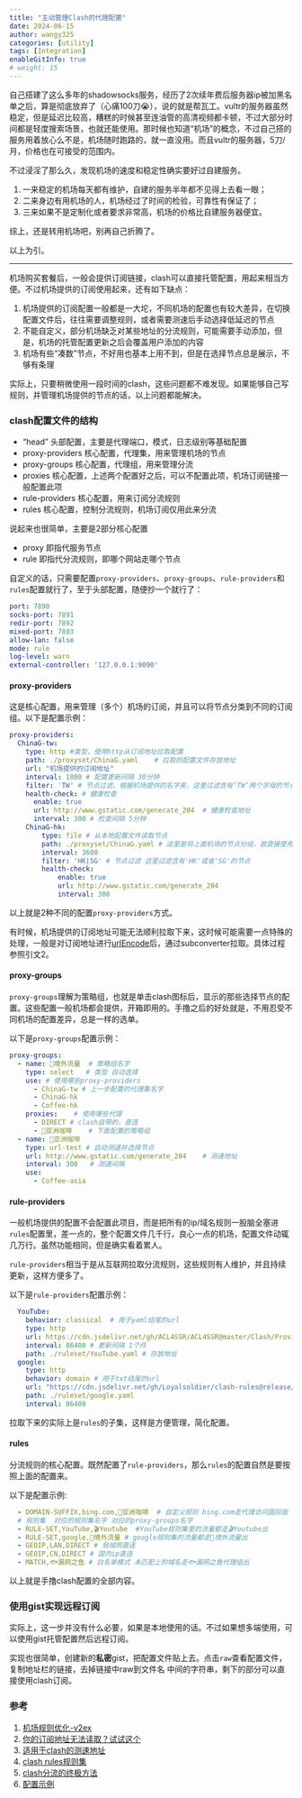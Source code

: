 ```yaml
---
title: "主动管理Clash的代理配置"
date: 2024-06-15
author: wangy325
categories: [utility]
tags: [Integration]
enableGitInfo: true
# weight: 15
---
```


自己搭建了这么多年的shadowsocks服务，经历了2次续年费后服务器ip被加黑名单之后，算是彻底放弃了（心痛100刀😭），说的就是帮瓦工。vultr的服务器虽然稳定，但是延迟比较高，糟糕的时候甚至连油管的高清视频都卡顿，不过大部分时间都是轻度搜索场景，也就还能使用。那时候也知道“机场”的概念，不过自己搭的服务用着放心么不是，机场随时跑路的，就一直没用。而且vultr的服务器，5刀/月，价格也在可接受的范围内。

<!--more-->

不过浸淫了那么久，发现机场的速度和稳定性确实要好过自建服务。

1. 一来稳定的机场每天都有维护，自建的服务半年都不见得上去看一眼；
2. 二来身边有用机场的人，机场经过了时间的检验，可靠性有保证了；
3. 三来如果不是定制化或者要求非常高，机场的价格比自建服务器便宜。

综上，还是转用机场吧，别再自己折腾了。

以上为引。

---

机场购买套餐后，一般会提供订阅链接，clash可以直接托管配置，用起来相当方便。不过机场提供的订阅使用起来，还有如下缺点：

1. 机场提供的订阅配置一般都是一大坨，不同机场的配置也有较大差异，在切换配置文件后，往往需要调整规则，或者需要测速后手动选择低延迟的节点
2. 不能自定义，部分机场缺乏对某些地址的分流规则，可能需要手动添加，但是，机场的托管配置更新之后会覆盖用户添加的内容
3. 机场有些“凑数”节点，不好用也基本上用不到，但是在选择节点总是展示，不够有条理

实际上，只要稍微使用一段时间的clash，这些问题都不难发现。如果能够自己写规则，并管理机场提供的节点的话，以上问题都能解决。

### clash配置文件的结构

- “head” 头部配置，主要是代理端口，模式，日志级别等基础配置
- proxy-providers 核心配置，代理集，用来管理机场的节点
- proxy-groups 核心配置，代理组，用来管理分流
- proxies 核心配置，上述两个配置好之后，可以不配置此项，机场订阅链接一般配置此项
- rule-providers 核心配置，用来订阅分流规则
- rules 核心配置，控制分流规则，机场订阅仅用此来分流

说起来也很简单，主要是2部分核心配置

- proxy 即指代服务节点
- rule 即指代分流规则，即哪个网站走哪个节点

自定义的话，只需要配置`proxy-providers`、`proxy-groups`、`rule-providers`和`rules`配置就行了，至于头部配置，随便抄一个就行了：

```yaml
port: 7890
socks-port: 7891
redir-port: 7892
mixed-port: 7893
allow-lan: false
mode: rule
log-level: warn
external-controller: '127.0.0.1:9090'
```

####  proxy-providers

这是核心配置，用来管理（多个）机场的订阅，并且可以将节点分类到不同的订阅组。以下是配置示例：

```yaml
proxy-providers:
  ChinaG-tw:
    type: http #类型，使用http从订阅地址拉取配置
    path: ./proxyset/ChinaG.yaml    # 拉取的配置文件存放地址
    url: "机场提供的订阅地址"
    interval: 1800 # 配置更新间隔 30分钟
    filter: 'TW' # 节点过滤，根据机场提供的名字来，这里过滤含有‘TW’两个字母的节点
    health-check: # 健康检查
      enable: true
      url: http://www.gstatic.com/generate_204  # 健康检查地址
      interval: 300 # 检查间隔 5分钟
    ChinaG-hk:
        type: file # 从本地配置文件读取节点
        path: ./proxyset/ChinaG.yaml # 这里是将上面机场的节点分组，故直接使用上面拉取的配置
        interval: 3600 
        filter: 'HK|SG' # 节点过滤 这里过滤含有'HK'或者'SG'的节点
        health-check:
            enable: true
            url: http://www.gstatic.com/generate_204
            interval: 300
```

以上就是2种不同的配置`proxy-providers`方式。

有时候，机场提供的订阅地址可能无法顺利拉取下来，这时候可能需要一点特殊的处理，一般是对订阅地址进行[urlEncode](https://www.urlencoder.org/)后，通过subconverter拉取。具体过程参照引文2。

#### proxy-groups

`proxy-groups`理解为策略组，也就是单击clash图标后，显示的那些选择节点的配置。这些配置一般机场都会提供，开箱即用的。手撸之后的好处就是，不用忍受不同机场的配置差异，总是一样的选单。

以下是`proxy-groups`配置示例：

```yaml
proxy-groups:
  - name: 🎯境外流量  # 策略组名字
    type: select   # 类型 自动选择
    use: # 使用哪些proxy-providers
      - ChinaG-tw # 上一步配置的代理集名字
      - ChinaG-hk
      - Coffee-hk
    proxies:    # 使用哪些代理
      - DIRECT # clash自带的，直连
      - 🥤亚洲咖啡    # 下面配置的策略组
  - name: 🥤亚洲咖啡
    type: url-test # 自动测速并选择节点
    url: http://www.gstatic.com/generate_204    # 测速地址
    interval: 300   # 测速间隔
    use:
      - Coffee-asia 
```

#### rule-providers

一般机场提供的配置不会配置此项目，而是把所有的ip/域名规则一股脑全塞进`rules`配置里，差一点的，整个配置文件几千行，良心一点的机场，配置文件动辄几万行。虽然功能相同，但是确实看着累人。

`rule-providers`相当于是从互联网拉取分流规则，这些规则有人维护，并且持续更新，这样方便多了。

以下是`rule-providers`配置示例：

```yaml
  YouTube:
    behavior: classical  # 用于yaml结尾的url
    type: http 
    url: https://cdn.jsdelivr.net/gh/ACL4SSR/ACL4SSR@master/Clash/Providers/Ruleset/YouTube.yaml # 规则地址
    interval: 86400 # 更新间隔 1个月
    path: ./ruleset/YouTube.yaml # 存放地址
  google:
    type: http
    behavior: domain # 用于txt结尾的url
    url: "https://cdn.jsdelivr.net/gh/Loyalsoldier/clash-rules@release/google.txt"
    path: ./ruleset/google.yaml
    interval: 86400
```

拉取下来的实际上是`rules`的子集，这样是方便管理，简化配置。

#### rules

分流规则的核心配置。既然配置了`rule-providers`，那么`rules`的配置自然是要按照上面的配置来。

以下是配置示例:

```yaml
  - DOMAIN-SUFFIX,bing.com,🥤亚洲咖啡  # 自定义规则 bing.com走代理访问国际版
  # 规则集  对应的规则集名字 对应的proxy-groups名字
  - RULE-SET,YouTube,🎬️Youtube  #YouTube规则集里的流量都走🎬️Youtube出
  - RULE-SET,google,🎯境外流量 # google规则集的流量都走🎯境外流量出
  - GEOIP,LAN,DIRECT # 局域网直连
  - GEOIP,CN,DIRECT # 国内ip直连
  - MATCH,🐟漏网之鱼 # 白名单模式 未匹配上的域名走🐟漏网之鱼代理组出
```

以上就是手撸clash配置的全部内容。

### 使用gist实现远程订阅

实际上，这一步并没有什么必要，如果是本地使用的话。不过如果想多端使用，可以使用gist托管配置然后远程订阅。

实现也很简单，创建新的**私密**gist，把配置文件贴上去。点击`raw`查看配置文件，复制地址栏的链接，去掉链接中raw到文件名
中间的字符串，剩下的部分可以直接使用clash订阅。


### 参考

1. [机场规则优化-v2ex](https://cn.v2ex.com/t/964122)
2. [你的订阅地址无法读取？试试这个](https://limbopro.com/archives/subconverter.html#%E4%BD%BF%E7%94%A8%E7%9A%84%E5%88%86%E6%B5%81%E8%A7%84%E5%88%99/%E7%AD%96%E7%95%A5%E5%8F%8A%E8%84%9A%E6%9C%AC%E8%AF%B4%E6%98%8E%EF%BC%88%E5%BF%85%E7%9C%8B%EF%BC%89)
3. [适用于clash的测速地址](https://www.skyqian.com/archives/clash-testlink.html)
4. [clash rules规则集](https://github.com/Loyalsoldier/clash-rules)
5. [clash分流的终极方法](https://jamesdaily.life/rule-proxy-provider)
6. [配置示例](../docs/snippets/gist/clash_pro.md)
